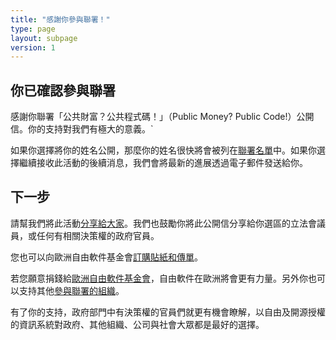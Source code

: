```yaml
---
title: "感謝你參與聯署！"
type: page
layout: subpage
version: 1
---
```


## 你已確認參與聯署

感謝你聯署「公共財富？公共程式碼！」（Public Money? Public Code!）公開信。你的支持對我們有極大的意義。`

如果你選擇將你的姓名公開，那麼你的姓名很快將會被列在[聯署名單](../all-signatures)中。如果你選擇繼續接收此活動的後續消息，我們會將最新的進展透過電子郵件發送給你。

## 下一步

請幫我們將此活動[分享給大家](../../#spread)。我們也鼓勵你將此公開信分享給你選區的立法會議員，或任何有相關決策權的政府官員。

您也可以向歐洲自由軟件基金會[訂購貼紙和傳單](https://fsfe.org/promo#pmpc)。

若您願意捐錢給[歐洲自由軟件基金會](https://my.fsfe.org/donate?referrer=pmpc)，自由軟件在歐洲將會更有力量。另外你也可以支持其他[參與聯署的組織](../../#organisations)。

有了你的支持，政府部門中有決策權的官員們就更有機會瞭解，以自由及開源授權的資訊系統對政府、其他組織、公司與社會大眾都是最好的選擇。
